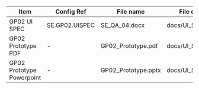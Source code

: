 | Item                      | Config Ref     | File name           | File directory         |
| ------------------------- | -------------- | ------------------- | ---------------------- |
| GP02 UI SPEC              | SE.GP02.UISPEC | SE_QA_04.docx       | docs/UI_Specification/ |
| GP02 Prototype PDF        | -              | GP02_Prototype.pdf  | docs/UI_Specification/ |
| GP02 Prototype Powerpoint | -              | GP02_Prototype.pptx | docs/UI_Specification/ |

